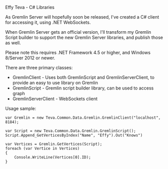 Effy Teva - C# Libraries

As Gremlin Server will hopefully soon be released,
I've created a C# client for accessing it, using .NET WebSockets.

When Gremlin Server gets an official version, I'll transform my Gremlin Script builder to support the new Gremlin Server libraries, and publish those as well.

Please note this requires .NET Framework 4.5 or higher, and Windows 8/Server 2012 or newer.

There are three primary classes:
* GremlinClient - Uses both GremlinScript and GremlinServerClient, to provide an easy to use library on Gremlin
* GremlinScript - Gremlin script builder library, can be used to access graph
* GremlinServerClient - WebSockets client

Usage sample:

	var Gremlin = new Teva.Common.Data.Gremlin.GremlinClient("localhost", 8184);

	var Script = new Teva.Common.Data.Gremlin.GremlinScript();
	Script.Append_GetVerticesByIndex("Name", "Effy").Out("Knows")

	var Vertices = Gremlin.GetVertices(Script);
	foreach (var Vertice in Vertices)
	{
		Console.WriteLine(Vertices[0].ID);
	}